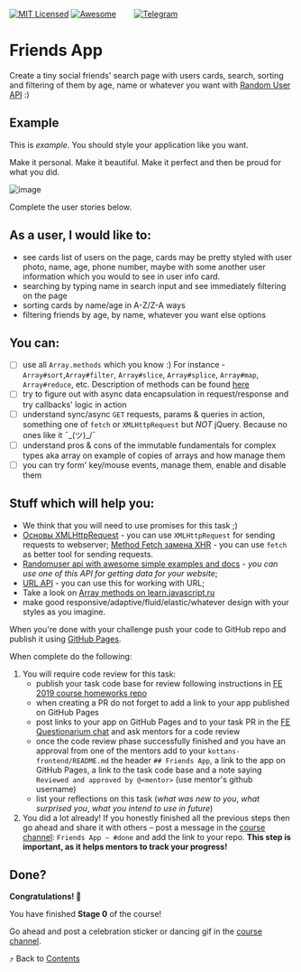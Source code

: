 [![MIT Licensed][icon-mit]][license]
[![Awesome][icon-awesome]][awesome]
&nbsp;&nbsp;&nbsp;&nbsp;&nbsp;&nbsp;
[![Telegram][icon-chat]][chat]

# Friends App

Create a tiny social friends' search page with users cards,
search, sorting and filtering of them by age, name
or whatever you want with [Random User API](https://randomuser.me) :)

## Example

This is *example*. You should style your application like you want. 

Make it personal. Make it beautiful. Make it perfect and then be proud for what you did.

![image](https://i.imgur.com/5tcpqcY.png)

Complete the user stories below.

## As a user, I would like to:

* see cards list of users on the page, cards may be pretty styled with user photo, name, age, phone number, maybe with some another user information which you would to see in user info card.
* searching by typing name in search input and see immediately filtering on the page
* sorting cards by name/age in A-Z/Z-A ways
* filtering friends by age, by name, whatever you want else options

## You can:
- [ ] use all `Array.methods` which you know :) For instance - `Array#sort`,`Array#filter`, `Array#slice`, `Array#splice`, `Array#map`, `Array#reduce`, etc. Description of methods can be found [here](https://developer.mozilla.org/en-US/docs/Web/JavaScript/Reference/Global_Objects/Array)
- [ ] try to figure out with async data encapsulation in request/response and try callbacks' logic in action
- [ ] understand sync/async `GET` requests, params & queries in action, something one of `fetch` or `XMLHttpRequest` but *NOT* jQuery. Because no ones like it ¯\_(ツ)_/¯
- [ ] understand pros & cons of the immutable fundamentals for complex types aka array on example of copies of arrays and how manage them
- [ ] you can try form' key/mouse events, manage them, enable and disable them

## Stuff which will help you:

* We think that you will need to use promises for this task ;)
* [Основы XMLHttpRequest](https://learn.javascript.ru/ajax-xmlhttprequest) - you
  can use `XMLHttpRequest` for sending requests to webserver;
  [Method Fetch замена XHR](https://learn.javascript.ru/fetch) - you can use `fetch` as better tool for sending requests.
* [Randomuser api with awesome simple examples and docs](https://randomuser.me) -
  _you can use one of this API for getting data for your website_;
* [URL API](https://developer.mozilla.org/en-US/docs/Web/API/URL) - you can use
  this for working with URL;
* Take a look on [Array methods on learn.javascript.ru](https://learn.javascript.ru/array-methods)
* make good responsive/adaptive/fluid/elastic/whatever design with your styles as you imagine.

When you're done with your challenge push your code to GitHub repo and publish
it using [GitHub Pages](https://pages.github.com).

When complete do the following:
1. You will require code review for this task:
   * publish your task code base for review following instructions
     in [FE 2019 course homeworks repo](https://github.com/kottans/frontend-2019-homeworks)
   * when creating a PR do not forget to add a link
     to your app published on GitHub Pages
   * post links to your app on GitHub Pages and
     to your task PR in the
     [FE Questionarium chat](https://t.me/joinchat/DmX0JAl-mh5W0jrWli8Ycw)
     and ask mentors for a code review
   * once the code review phase successfully finished
     and you have an approval from one of the mentors
     add to your `kottans-frontend/README.md`
     the header `## Friends App`,
     a link to the app on GitHub Pages,
     a link to the task code base and
     a note saying `Reviewed and approved by @<mentor>`
     (use mentor's github username)
   * list your reflections on this task
     (_what was new to you_, _what surprised you_, _what you intend to use in future_)
1. You did a lot already! If you honestly finished all the previous steps then go ahead
   and share it with others –
   post a message in the [course channel][chat]:
   `Friends App — #done` and add the link to your repo. **This step is important, as it helps mentors to track your progress!**

## Done?

__Congratulations! 🎉__

You have finished __Stage 0__ of the course!

Go ahead and post a celebration sticker or dancing gif
in the [course channel][chat].

⤴️ Back to [Contents](../contents.md)


[icon-chat]: https://img.shields.io/badge/chat-on%20telegram-blue.svg
[icon-mit]: https://img.shields.io/badge/license-MIT-blue.svg
[icon-awesome]: https://cdn.rawgit.com/sindresorhus/awesome/d7305f38d29fed78fa85652e3a63e154dd8e8829/media/badge.svg

[license]: https://github.com/Kottans/web/blob/master/LICENSE.md
[awesome]: https://github.com/sindresorhus/awesome#front-end-development
[chat]: https://t.me/joinchat/CX8EF1JmLm9IM6J6oy2U7Q
